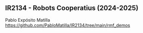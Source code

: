 ## IR2134 - Robots Cooperatius (2024-2025)
Pablo Expósito Matilla
https://github.com/PabloMatilla/IR2134/tree/main/rmf_demos

